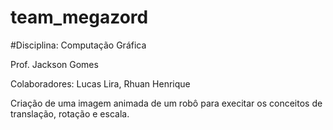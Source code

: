 # team_megazord
#Disciplina: Computação Gráfica

Prof. Jackson Gomes

Colaboradores: Lucas Lira, Rhuan Henrique

Criação de uma imagem animada de um robô para execitar os conceitos de translação, rotação e escala.
